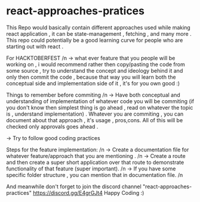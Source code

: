 # react-approaches-pratices
This Repo would basically contain different approaches used while making react application , it can be state-management , fetching , and many more .
This repo could potentially be a good learning curve for people who are starting out with react . 

For HACKTOBERFEST /n
-> what ever feature that you people will be working on , i would recommend rather then copy/pasting the code from some source , try to understand the concept and ideology behind it and only then commit the code , because that way you will learn both the conceptual side and implementation side of it , it's for you own good :)

Things to remember before commiting /n
-> Have both conceptual and understanding of implementation of whatever code you will be commiting (if you don't know then simplest thing is go ahead , read on whatever the topic is , understand implementation) . Whatever you are commiting , you can document about that approach , it's usage , pros,cons.
All of this will be checked only approvals goes ahead . 

-> Try to follow good coding practices 

Steps for the feature implementation: /n
-> Create a documentation file for whatever feature/approach that you are mentioning . /n
-> Create a route and then create a super short application over that route to demonstrate functionality of that feature (super important). /n
-> If you have some specific folder structure , you can mention that in documentation file. /n

And meanwhile don't forget to join the discord channel "react-approaches-practices" https://discord.gg/E4grGJt4
Happy Coding :)
